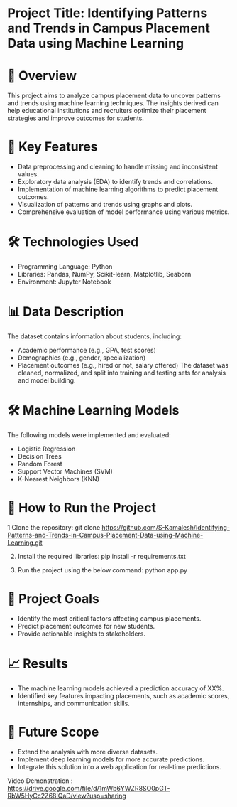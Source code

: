 # Project Title: Identifying Patterns and Trends in Campus Placement Data using Machine Learning

# 📝 Overview
This project aims to analyze campus placement data to uncover patterns and trends using machine learning techniques. The insights derived can help educational institutions and recruiters optimize their placement strategies and improve outcomes for students.

# 🔑 Key Features
* Data preprocessing and cleaning to handle missing and inconsistent values.
* Exploratory data analysis (EDA) to identify trends and correlations.
* Implementation of machine learning algorithms to predict placement outcomes.
* Visualization of patterns and trends using graphs and plots.
* Comprehensive evaluation of model performance using various metrics.

# 🛠️ Technologies Used
* Programming Language: Python
* Libraries: Pandas, NumPy, Scikit-learn, Matplotlib, Seaborn
* Environment: Jupyter Notebook
  
# 📊 Data Description
The dataset contains information about students, including:
* Academic performance (e.g., GPA, test scores)
* Demographics (e.g., gender, specialization)
* Placement outcomes (e.g., hired or not, salary offered)
The dataset was cleaned, normalized, and split into training and testing sets for analysis and model building.

# 🛠️ Machine Learning Models
The following models were implemented and evaluated:
* Logistic Regression
* Decision Trees
* Random Forest
* Support Vector Machines (SVM)
* K-Nearest Neighbors (KNN)

# 🚀 How to Run the Project
1 Clone the repository:
  git clone https://github.com/S-Kamalesh/Identifying-Patterns-and-Trends-in-Campus-Placement-Data-using-Machine-Learning.git

2. Install the required libraries:
  pip install -r requirements.txt

3. Run the project using the below command:
  python app.py

# 🎯 Project Goals
* Identify the most critical factors affecting campus placements.
* Predict placement outcomes for new students.
* Provide actionable insights to stakeholders.

# 📈 Results
* The machine learning models achieved a prediction accuracy of XX%.
* Identified key features impacting placements, such as academic scores, internships, and communication skills.
  
# 🌟 Future Scope
* Extend the analysis with more diverse datasets.
* Implement deep learning models for more accurate predictions.
* Integrate this solution into a web application for real-time predictions.

Video Demonstration : https://drive.google.com/file/d/1mWb6YWZR8SO0pGT-RbW5HyCc2Z68IQaD/view?usp=sharing
